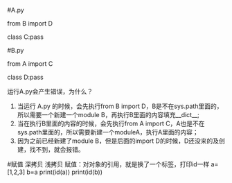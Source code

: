 #A.py

from B import D

class C:pass


#B.py


from A import C

class D:pass


运行A.py会产生错误，为什么？
1. 当运行 A.py 的时候，会先执行from B import D，B是不在sys.path里面的，所以需要一个新建一个module B，再执行B里面的内容填充__dict__;
2. 当在执行B里面的内容的时候，会先执行from A import C，A也是不在sys.path里面的，所以需要新建一个moduleA，执行A里面的内容；
3. 因为之前已经新建了module B，但是后面的import D的时候，D还没来的及创建，找不到，就会报错。

#赋值 深拷贝 浅拷贝
赋值：对对象的引用，就是换了一个标签，打印id一样
a=[1,2,3]
b=a
print(id(a))
print(id(b))
